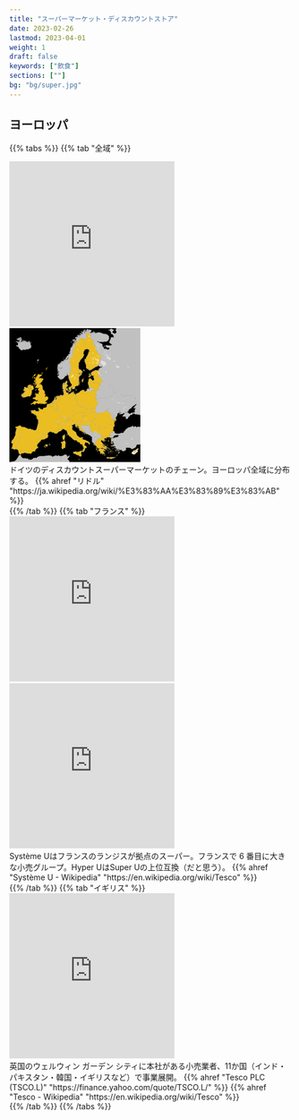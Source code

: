 ```yaml
---
title: "スーパーマーケット・ディスカウントストア"
date: 2023-02-26
lastmod: 2023-04-01
weight: 1
draft: false
keywords: ["飲食"]
sections: [""]
bg: "bg/super.jpg"
---
```


## ヨーロッパ

{{% tabs  %}}
{{% tab "全域" %}}
<div class="googlemap-if">
<iframe src="https://www.google.com/maps/embed?pb=!4v1677721323215!6m8!1m7!1sTyOY_kAMpa22qQF54wsPiQ!2m2!1d45.73103612140538!2d21.18784703841284!3f180.05939482857062!4f20.732884245429346!5f0.734785256448784" width="295" height="295" style="border:0;" allowfullscreen="" loading="lazy" referrerpolicy="no-referrer-when-downgrade"></iframe>
<div class="description imgs">
<img src="2023-03-02-10-43-13.png" />
</div>
<div class="description-wide">
ドイツのディスカウントスーパーマーケットのチェーン。ヨーロッパ全域に分布する。
{{% ahref "リドル" "https://ja.wikipedia.org/wiki/%E3%83%AA%E3%83%89%E3%83%AB" %}}
</div>
</div>
{{% /tab %}}
{{% tab "フランス" %}}
<div class="googlemap-if">
<iframe src="https://www.google.com/maps/embed?pb=!4v1678069646710!6m8!1m7!1sZudn9xETzx2FRhxpeyw9lA!2m2!1d43.54998917532347!2d5.183959639991214!3f229.38331015879308!4f2.854264612576074!5f3.325193203789971" width="295" height="295" style="border:0;" allowfullscreen="" loading="lazy" referrerpolicy="no-referrer-when-downgrade"></iframe>
<iframe src="https://www.google.com/maps/embed?pb=!4v1678069804229!6m8!1m7!1sY8L8JMA8lLfOQzKH88VS2w!2m2!1d43.69475562945016!2d5.492010073531223!3f271.8250102946492!4f15.361124525501097!5f2.964537198710692" width="295" height="295" style="border:0;" allowfullscreen="" loading="lazy" referrerpolicy="no-referrer-when-downgrade"></iframe>
<div class="description-wide">
Système Uはフランスのランジスが拠点のスーパー。フランスで 6 番目に大きな小売グループ。Hyper UはSuper Uの上位互換（だと思う）。
{{% ahref "Système U - Wikipedia" "https://en.wikipedia.org/wiki/Tesco" %}}
</div>
</div>
{{% /tab %}}
{{% tab "イギリス" %}}
<div class="googlemap-if">
<iframe src="https://www.google.com/maps/embed?pb=!4v1677722961015!6m8!1m7!1sh8v8vR4_TSkQ_C22L7yZxA!2m2!1d55.85902575191221!2d-4.262501058570301!3f268.85345545134084!4f4.592661569665083!5f1.4885743440180237" width="295" height="295" style="border:0;" allowfullscreen="" loading="lazy" referrerpolicy="no-referrer-when-downgrade"></iframe>
<div class="description">
英国のウェルウィン ガーデン シティに本社がある小売業者、11か国（インド・パキスタン・韓国・イギリスなど）で事業展開。
{{% ahref "Tesco PLC (TSCO.L)" "https://finance.yahoo.com/quote/TSCO.L/" %}}
{{% ahref "Tesco - Wikipedia" "https://en.wikipedia.org/wiki/Tesco" %}}
</div>
</div>
{{% /tab %}}
{{% /tabs %}}
